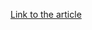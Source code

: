 [Link to the article](https://thehackernews.com/2025/04/phishing-campaigns-use-real-time-checks.html)
